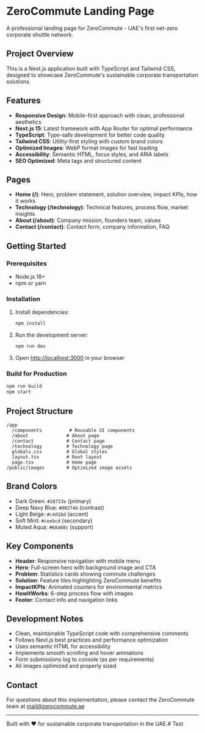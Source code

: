 # ZeroCommute Landing Page

A professional landing page for ZeroCommute - UAE's first net-zero corporate shuttle network.

## Project Overview

This is a Next.js application built with TypeScript and Tailwind CSS, designed to showcase ZeroCommute's sustainable corporate transportation solutions.

## Features

- **Responsive Design**: Mobile-first approach with clean, professional aesthetics
- **Next.js 15**: Latest framework with App Router for optimal performance
- **TypeScript**: Type-safe development for better code quality
- **Tailwind CSS**: Utility-first styling with custom brand colors
- **Optimized Images**: WebP format images for fast loading
- **Accessibility**: Semantic HTML, focus styles, and ARIA labels
- **SEO Optimized**: Meta tags and structured content

## Pages

- **Home (/)**: Hero, problem statement, solution overview, impact KPIs, how it works
- **Technology (/technology)**: Technical features, process flow, market insights
- **About (/about)**: Company mission, founders team, values
- **Contact (/contact)**: Contact form, company information, FAQ

## Getting Started

### Prerequisites

- Node.js 18+ 
- npm or yarn

### Installation

1. Install dependencies:
   ```bash
   npm install
   ```

2. Run the development server:
   ```bash
   npm run dev
   ```

3. Open [http://localhost:3000](http://localhost:3000) in your browser

### Build for Production

```bash
npm run build
npm start
```

## Project Structure

```
/app
  /components          # Reusable UI components
  /about              # About page
  /contact            # Contact page  
  /technology         # Technology page
  globals.css         # Global styles
  layout.tsx          # Root layout
  page.tsx            # Home page
/public/images        # Optimized image assets
```

## Brand Colors

- Dark Green: `#28723e` (primary)
- Deep Navy Blue: `#002f4b` (contrast)
- Light Beige: `#c4d1bd` (accent)
- Soft Mint: `#ceebcd` (secondary)
- Muted Aqua: `#68a68c` (support)

## Key Components

- **Header**: Responsive navigation with mobile menu
- **Hero**: Full-screen hero with background image and CTA
- **Problem**: Statistics cards showing commute challenges
- **Solution**: Feature tiles highlighting ZeroCommute benefits
- **ImpactKPIs**: Animated counters for environmental metrics
- **HowItWorks**: 6-step process flow with images
- **Footer**: Contact info and navigation links

## Development Notes

- Clean, maintainable TypeScript code with comprehensive comments
- Follows Next.js best practices and performance optimization
- Uses semantic HTML for accessibility
- Implements smooth scrolling and hover animations
- Form submissions log to console (as per requirements)
- All images optimized and properly sized

## Contact

For questions about this implementation, please contact the ZeroCommute team at mail@zerocommute.ae

---

Built with ❤️ for sustainable corporate transportation in the UAE.# Test
